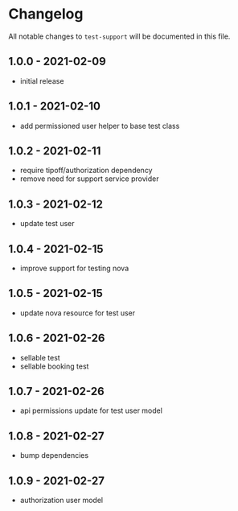 # Changelog

All notable changes to `test-support` will be documented in this file.

## 1.0.0 - 2021-02-09

- initial release

## 1.0.1 - 2021-02-10

- add permissioned user helper to base test class

## 1.0.2 - 2021-02-11

- require tipoff/authorization dependency
- remove need for support service provider

## 1.0.3 - 2021-02-12

- update test user

## 1.0.4 - 2021-02-15

- improve support for testing nova

## 1.0.5 - 2021-02-15

- update nova resource for test user

## 1.0.6 - 2021-02-26

- sellable test
- sellable booking test

## 1.0.7 - 2021-02-26

- api permissions update for test user model

## 1.0.8 - 2021-02-27

- bump dependencies

## 1.0.9 - 2021-02-27

- authorization user model
